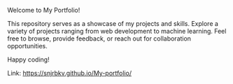 Welcome to My Portfolio!

This repository serves as a showcase of my projects and skills. Explore a variety of projects ranging from web development to machine learning. Feel free to browse, provide feedback, or reach out for collaboration opportunities.

Happy coding!

Link: https://snjrbkv.github.io/My-portfolio/
